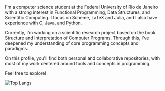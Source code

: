 I'm a computer science student at the Federal University of Rio de
Janeiro with a strong interest in Functional Programming, Data
Structures, and Scientific Computing. I focus on Scheme, LaTeX and Julia,
and I also have experience with C, Java, and Python.

Currently, I'm working on a scientific research project based on the
book Structure and Interpretation of Computer Programs. Through this,
I've deepened my understanding of core programming concepts and
paradigms.

On this profile, you'll find both personal and collaborative
repositories, with most of my work centered around tools and concepts
in programming.

Feel free to explore!

![Top Langs](https://github-readme-stats.vercel.app/api/top-langs/?username=joaovictorlopezpereira&theme=dark&langs_count=10&layout=compact)
